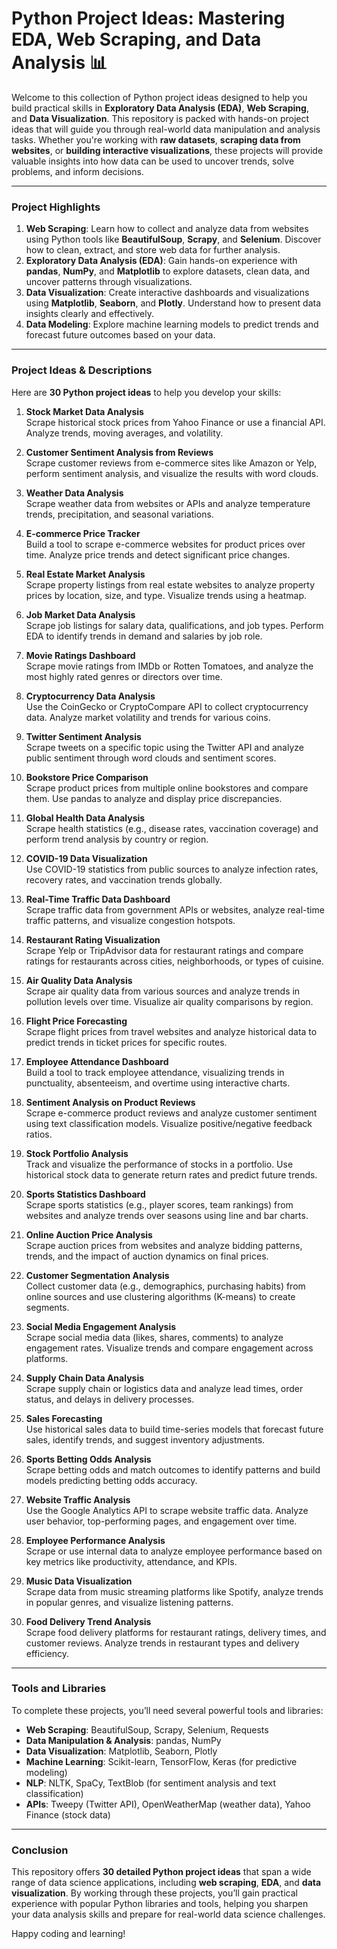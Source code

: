 # Python Project Ideas: Mastering EDA, Web Scraping, and Data Analysis 📊

Welcome to this collection of Python project ideas designed to help you build practical skills in **Exploratory Data Analysis (EDA)**, **Web Scraping**, and **Data Visualization**. This repository is packed with hands-on project ideas that will guide you through real-world data manipulation and analysis tasks. Whether you're working with **raw datasets**, **scraping data from websites**, or **building interactive visualizations**, these projects will provide valuable insights into how data can be used to uncover trends, solve problems, and inform decisions.

---

### Project Highlights

1. **Web Scraping**: Learn how to collect and analyze data from websites using Python tools like **BeautifulSoup**, **Scrapy**, and **Selenium**. Discover how to clean, extract, and store web data for further analysis.
2. **Exploratory Data Analysis (EDA)**: Gain hands-on experience with **pandas**, **NumPy**, and **Matplotlib** to explore datasets, clean data, and uncover patterns through visualizations.
3. **Data Visualization**: Create interactive dashboards and visualizations using **Matplotlib**, **Seaborn**, and **Plotly**. Understand how to present data insights clearly and effectively.
4. **Data Modeling**: Explore machine learning models to predict trends and forecast future outcomes based on your data.

---

### Project Ideas & Descriptions

Here are **30 Python project ideas** to help you develop your skills:

1. **Stock Market Data Analysis**  
   Scrape historical stock prices from Yahoo Finance or use a financial API. Analyze trends, moving averages, and volatility.

2. **Customer Sentiment Analysis from Reviews**  
   Scrape customer reviews from e-commerce sites like Amazon or Yelp, perform sentiment analysis, and visualize the results with word clouds.

3. **Weather Data Analysis**  
   Scrape weather data from websites or APIs and analyze temperature trends, precipitation, and seasonal variations.

4. **E-commerce Price Tracker**  
   Build a tool to scrape e-commerce websites for product prices over time. Analyze price trends and detect significant price changes.

5. **Real Estate Market Analysis**  
   Scrape property listings from real estate websites to analyze property prices by location, size, and type. Visualize trends using a heatmap.

6. **Job Market Data Analysis**  
   Scrape job listings for salary data, qualifications, and job types. Perform EDA to identify trends in demand and salaries by job role.

7. **Movie Ratings Dashboard**  
   Scrape movie ratings from IMDb or Rotten Tomatoes, and analyze the most highly rated genres or directors over time.

8. **Cryptocurrency Data Analysis**  
   Use the CoinGecko or CryptoCompare API to collect cryptocurrency data. Analyze market volatility and trends for various coins.

9. **Twitter Sentiment Analysis**  
   Scrape tweets on a specific topic using the Twitter API and analyze public sentiment through word clouds and sentiment scores.

10. **Bookstore Price Comparison**  
    Scrape product prices from multiple online bookstores and compare them. Use pandas to analyze and display price discrepancies.

11. **Global Health Data Analysis**  
    Scrape health statistics (e.g., disease rates, vaccination coverage) and perform trend analysis by country or region.

12. **COVID-19 Data Visualization**  
    Use COVID-19 statistics from public sources to analyze infection rates, recovery rates, and vaccination trends globally.

13. **Real-Time Traffic Data Dashboard**  
    Scrape traffic data from government APIs or websites, analyze real-time traffic patterns, and visualize congestion hotspots.

14. **Restaurant Rating Visualization**  
    Scrape Yelp or TripAdvisor data for restaurant ratings and compare ratings for restaurants across cities, neighborhoods, or types of cuisine.

15. **Air Quality Data Analysis**  
    Scrape air quality data from various sources and analyze trends in pollution levels over time. Visualize air quality comparisons by region.

16. **Flight Price Forecasting**  
    Scrape flight prices from travel websites and analyze historical data to predict trends in ticket prices for specific routes.

17. **Employee Attendance Dashboard**  
    Build a tool to track employee attendance, visualizing trends in punctuality, absenteeism, and overtime using interactive charts.

18. **Sentiment Analysis on Product Reviews**  
    Scrape e-commerce product reviews and analyze customer sentiment using text classification models. Visualize positive/negative feedback ratios.

19. **Stock Portfolio Analysis**  
    Track and visualize the performance of stocks in a portfolio. Use historical stock data to generate return rates and predict future trends.

20. **Sports Statistics Dashboard**  
    Scrape sports statistics (e.g., player scores, team rankings) from websites and analyze trends over seasons using line and bar charts.

21. **Online Auction Price Analysis**  
    Scrape auction prices from websites and analyze bidding patterns, trends, and the impact of auction dynamics on final prices.

22. **Customer Segmentation Analysis**  
    Collect customer data (e.g., demographics, purchasing habits) from online sources and use clustering algorithms (K-means) to create segments.

23. **Social Media Engagement Analysis**  
    Scrape social media data (likes, shares, comments) to analyze engagement rates. Visualize trends and compare engagement across platforms.

24. **Supply Chain Data Analysis**  
    Scrape supply chain or logistics data and analyze lead times, order status, and delays in delivery processes.

25. **Sales Forecasting**  
    Use historical sales data to build time-series models that forecast future sales, identify trends, and suggest inventory adjustments.

26. **Sports Betting Odds Analysis**  
    Scrape betting odds and match outcomes to identify patterns and build models predicting betting odds accuracy.

27. **Website Traffic Analysis**  
    Use the Google Analytics API to scrape website traffic data. Analyze user behavior, top-performing pages, and engagement over time.

28. **Employee Performance Analysis**  
    Scrape or use internal data to analyze employee performance based on key metrics like productivity, attendance, and KPIs.

29. **Music Data Visualization**  
    Scrape data from music streaming platforms like Spotify, analyze trends in popular genres, and visualize listening patterns.

30. **Food Delivery Trend Analysis**  
    Scrape food delivery platforms for restaurant ratings, delivery times, and customer reviews. Analyze trends in restaurant types and delivery efficiency.

---

### Tools and Libraries

To complete these projects, you’ll need several powerful tools and libraries:

- **Web Scraping**: BeautifulSoup, Scrapy, Selenium, Requests
- **Data Manipulation & Analysis**: pandas, NumPy
- **Data Visualization**: Matplotlib, Seaborn, Plotly
- **Machine Learning**: Scikit-learn, TensorFlow, Keras (for predictive modeling)
- **NLP**: NLTK, SpaCy, TextBlob (for sentiment analysis and text classification)
- **APIs**: Tweepy (Twitter API), OpenWeatherMap (weather data), Yahoo Finance (stock data)

---

### Conclusion

This repository offers **30 detailed Python project ideas** that span a wide range of data science applications, including **web scraping**, **EDA**, and **data visualization**. By working through these projects, you’ll gain practical experience with popular Python libraries and tools, helping you sharpen your data analysis skills and prepare for real-world data science challenges.

Happy coding and learning!
